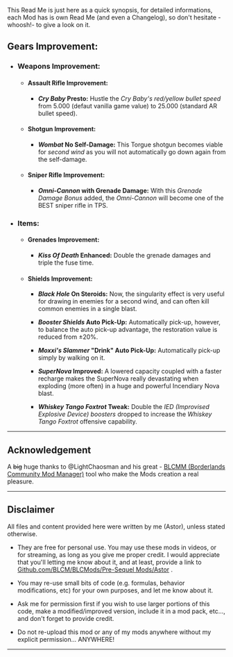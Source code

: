 This Read Me is just here as a quick synopsis, for detailed informations, each Mod has is own Read Me (and even a Changelog), so don't hesitate -whoosh!- to give a look on it.

## Gears Improvement:

- ### Weapons Improvement:

  - #### Assault Rifle Improvement: 

    - __*Cry Baby* Presto:__ Hustle the *Cry Baby's red/yellow bullet speed* from 5.000 (defaut vanilla game value) to 25.000 (standard AR bullet speed).  
  
  - #### Shotgun Improvement:
  
    - ***Wombat* No Self-Damage:** This Torgue shotgun becomes viable for *second wind* as you will not automatically go down again from the self-damage.
 
  - #### Sniper Rifle Improvement:

     - ***Omni-Cannon* with Grenade Damage:** With this *Grenade Damage Bonus* added, the *Omni-Cannon* will become one of the BEST sniper rifle in TPS.

- ### Items:

  - #### Grenades Improvement:

      - ***Kiss Of Death* Enhanced:** Double the grenade damages and triple the fuse time.

  - #### Shields Improvement:

     - ***Black Hole* On Steroids:** Now, the singularity effect is very useful for drawing in enemies for a second wind, and can often kill common enemies in a single blast.

     - ***Booster Shields* Auto Pick-Up:** Automatically pick-up, however, to balance the auto pick-up advantage, the restoration value is reduced from ±20%.
 
     - ***Moxxi's Slammer* "Drink" Auto Pick-Up:** Automatically pick-up simply by walking on it.
     
     - ***SuperNova* Improved:** A lowered capacity coupled with a faster recharge makes the SuperNova really devastating when exploding (more often) in a huge and powerful Incendiary Nova blast.
     
     - ***Whiskey Tango Foxtrot* Tweak:** Double the *IED (Improvised Explosive Device) boosters* dropped to increase the *Whiskey Tango Foxtrot* offensive capability.

* * * * *
 
## Acknowledgement

A ~~big~~ huge thanks to @LightChaosman and his great - [BLCMM (Borderlands Community Mod Manager)](https://github.com/BLCM/BLCMods/wiki/Borderlands-Community-Mod-Manager) tool who make the Mods creation a real pleasure. 

 * * * * *
 
## Disclaimer

All files and content provided here were written by me (Astor), unless stated otherwise.

- They are free for personal use. You may use these mods in videos, or for streaming, as long as you give me proper credit. I would appreciate that you'll letting me know about it, and at least, provide a link to [Github.com/BLCM/BLCMods/Pre-Sequel Mods/Astor](https://github.com/BLCM/BLCMods/tree/master/Pre%20Sequel%20Mods/Astor) .

- You may re-use small bits of code (e.g. formulas, behavior modifications, etc) for your own purposes, and let me know about it. 

- Ask me for permission first if you wish to use larger portions of this code, make a modified/improved version, include it in a mod pack, etc..., and don't forget to provide credit.

- Do not re-upload this mod or any of my mods anywhere without my explicit permission... ANYWHERE!

 * * * * *
